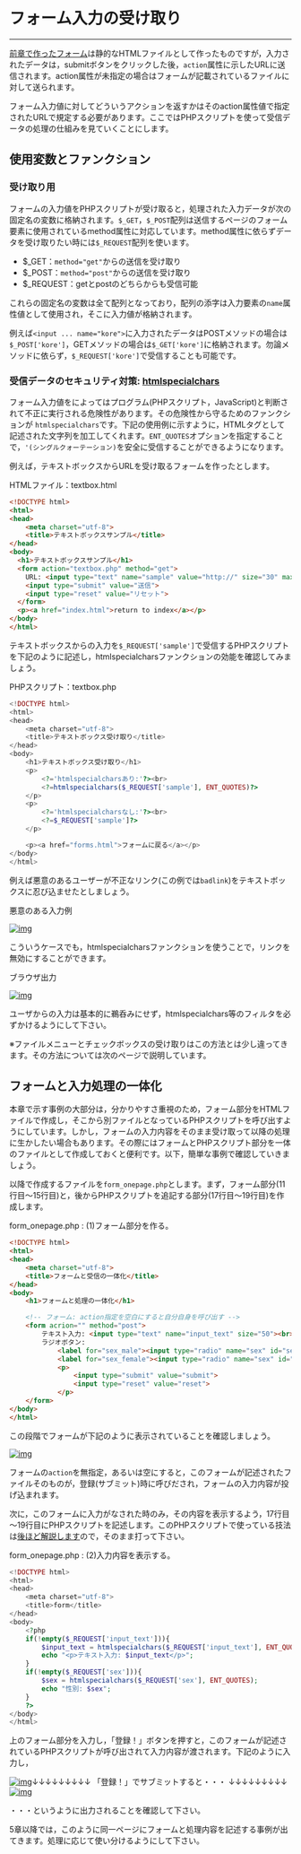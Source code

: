 # フォーム入力の受け取り

------

[前章で作ったフォーム](http://cs-tklab.na-inet.jp/phpdb/Chapter1/form.html)は静的なHTMLファイルとして作ったものですが，入力されたデータは，submitボタンをクリックした後，`action`属性に示したURLに送信されます。action属性が未指定の場合はフォームが記載されているファイルに対して送られます。

フォーム入力値に対してどういうアクションを返すかはそのaction属性値で指定されたURLで規定する必要があります。ここではPHPスクリプトを使って受信データの処理の仕組みを見ていくことにします。

## 使用変数とファンクション

### 受け取り用

フォームの入力値をPHPスクリプトが受け取ると，処理された入力データが次の固定名の変数に格納されます。`$_GET`，`$_POST`配列は送信するページのフォーム要素に使用されているmethod属性に対応しています。method属性に依らずデータを受け取りたい時には`$_REQUEST`配列を使います。

* $_GET：`method="get"`からの送信を受け取り
* $_POST：`method="post"`からの送信を受け取り
* $_REQUEST：getとpostのどちらからも受信可能

これらの固定名の変数は全て配列となっており，配列の添字は入力要素の`name`属性値として使用され，そこに入力値が格納されます。



例えば`<input ... name="kore">`に入力されたデータはPOSTメソッドの場合は`$_POST['kore']`，GETメソッドの場合は`$_GET['kore']`に格納されます。勿論メソッドに依らず，`$_REQUEST['kore']`で受信することも可能です。

### 受信データのセキュリティ対策: **[htmlspecialchars](http://php.net/manual/ja/function.htmlspecialchars.php)**

フォーム入力値をによってはプログラム(PHPスクリプト，JavaScript)と判断されて不正に実行される危険性があります。その危険性から守るためのファンクションが `htmlspecialchars`です。下記の使用例に示すように，HTMLタグとして記述された文字列を加工してくれます。`ENT_QUOTES`オプションを指定することで，`'(シングルクォーテーション)`を安全に受信することができるようになります。

例えば，テキストボックスからURLを受け取るフォームを作ったとします。

HTMLファイル：textbox.html

```html
<!DOCTYPE html>
<html>
<head>
    <meta charset="utf-8">
    <title>テキストボックスサンプル</title>
</head>
<body>
  <h1>テキストボックスサンプル</h1>
  <form action="textbox.php" method="get">
    URL: <input type="text" name="sample" value="http://" size="30" maxlength="255">
    <input type="submit" value="送信">
    <input type="reset" value="リセット">
  </form>
  <p><a href="index.html">return to index</a></p>
</body>
</html>
```



テキストボックスからの入力を`$_REQUEST['sample']`で受信するPHPスクリプトを下記のように記述し，htmlspecialcharsファンクションの効能を確認してみましょう。

PHPスクリプト：textbox.php



```php
<!DOCTYPE html>
<html>
<head>
    <meta charset="utf-8">
    <title>テキストボックス受け取り</title>
</head>
<body>
    <h1>テキストボックス受け取り</h1>
    <p>
        <?='htmlspecialcharsあり:'?><br>
        <?=htmlspecialchars($_REQUEST['sample'], ENT_QUOTES)?>
    </p>
    <p>
        <?='htmlspecialcharsなし:'?><br>
        <?=$_REQUEST['sample']?>
    </p>

    <p><a href="forms.html">フォームに戻る</a></p>
</body>
</html>
```



例えば悪意のあるユーザーが不正なリンク(この例では`badlink`)をテキストボックスに忍び込ませたとしましょう。

悪意のある入力例

[![img](3_form_receive.assets/textbox_browser_input.png)](http://cs-tklab.na-inet.jp/phpdb/Chapter2/fig/textbox_browser_input.png)



こういうケースでも，htmlspecialcharsファンクションを使うことで，リンクを無効にすることができます。

ブラウザ出力

[![img](3_form_receive.assets/textbox_browser_output.png)](http://cs-tklab.na-inet.jp/phpdb/Chapter2/fig/textbox_browser_output.png)



ユーザからの入力は基本的に鵜呑みにせず，htmlspecialchars等のフィルタを必ずかけるようにして下さい。

※ファイルメニューとチェックボックスの受け取りはこの方法とは少し違ってきます。その方法については次のページで説明しています。

## フォームと入力処理の一体化

本章で示す事例の大部分は，分かりやすさ重視のため，フォーム部分をHTMLファイルで作成し，そこから別ファイルとなっているPHPスクリプトを呼び出すようにしています。しかし，フォームの入力内容をそのまま受け取って以降の処理に生かしたい場合もあります。その際にはフォームとPHPスクリプト部分を一体のファイルとして作成しておくと便利です。以下，簡単な事例で確認していきましょう。

以降で作成するファイルを`form_onepage.php`とします。まず，フォーム部分(11行目～15行目)と，後からPHPスクリプトを追記する部分(17行目～19行目)を作成します。

form_onepage.php : (1)フォーム部分を作る。

```html
<!DOCTYPE html>
<html>
<head>
    <meta charset="utf-8">
    <title>フォームと受信の一体化</title>
</head>
<body>
    <h1>フォームと処理の一体化</h1>

    <!-- フォーム: action指定を空白にすると自分自身を呼び出す -->
    <form acrion="" method="post">
        テキスト入力: <input type="text" name="input_text" size="50"><br>
        ラジオボタン: 
            <label for="sex_male"><input type="radio" name="sex" id="sex_male" value="male">男</label>
            <label for="sex_female"><input type="radio" name="sex" id="sex_female" value="female">男</label>
            <p>
                <input type="submit" value="submit">
                <input type="reset" value="reset">
            </p>
    </form>
</body>
</html>
```



この段階でフォームが下記のように表示されていることを確認しましょう。



[![img](3_form_receive.assets/form_onepage_browser1.png)](http://cs-tklab.na-inet.jp/phpdb/Chapter2/fig/form_onepage_browser1.png)



フォームの`action`を無指定，あるいは空にすると，このフォームが記述されたファイルそのものが，登録(サブミット)時に呼びだされ，フォームの入力内容が投げ込まれます。

次に，このフォームに入力がなされた時のみ，その内容を表示するよう，17行目～19行目にPHPスクリプトを記述します。このPHPスクリプトで使っている技法は[後ほど解説します](http://cs-tklab.na-inet.jp/phpdb/Chapter2/PHP6.html)ので，そのまま打って下さい。

form_onepage.php : (2)入力内容を表示する。

```php
<!DOCTYPE html>
<html>
<head>
    <meta charset="utf-8">
    <title>form</title>
</head>
<body>
    <?php
    if(!empty($_REQUEST['input_text'])){
        $input_text = htmlspecialchars($_REQUEST['input_text'], ENT_QUOTES);
        echo "<p>テキスト入力: $input_text</p>";
    }
    if(!empty($_REQUEST['sex'])){
        $sex = htmlspecialchars($_REQUEST['sex'], ENT_QUOTES);
        echo "性別: $sex";
    }
    ?>
</body>
</html>
```



上のフォーム部分を入力し，「登録！」ボタンを押すと，このフォームが記述されているPHPスクリプトが呼び出されて入力内容が渡されます。下記のように入力し，



[![img](3_form_receive.assets/form_onepage_browser2.png)](http://cs-tklab.na-inet.jp/phpdb/Chapter2/fig/form_onepage_browser2.png)↓↓↓↓↓↓↓↓↓
「登録！」でサブミットすると・・・
↓↓↓↓↓↓↓↓↓[![img](3_form_receive.assets/form_onepage_browser3.png)](http://cs-tklab.na-inet.jp/phpdb/Chapter2/fig/form_onepage_browser3.png)



・・・というように出力されることを確認して下さい。

5章以降では，このように同一ページにフォームと処理内容を記述する事例が出てきます。処理に応じて使い分けるようにして下さい。
